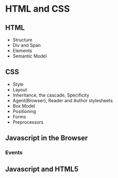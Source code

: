 # HTML and CSS

## HTML

* Structure
* Div and Span
* Elements
* Semantic Model



## CSS

* Style
* Layout
* Inheritance, the cascade, Specificity
* Agent(Browser), Reader and Author stylesheets
* Box Model
* Positioning
* Forms
* Preprocessors



## Javascript in the Browser

### Events


## Javascript and HTML5





